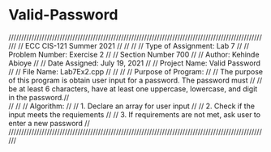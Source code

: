 # Valid-Password

//////////////////////////////////////////////////////////////////////////////////////////////////////
//							ECC CIS-121 Summer 2021 												//
//																									//
//	Type of Assignment:		Lab 7																    //
//	Problem Number:			Exercise 2																//
//	Section Number			700																		//
//	Author:					Kehinde Abioye														    //
//	Date Assigned:			July 19, 2021														    //
//	Project Name:			Valid Password  											            //
//	File Name:				Lab7Ex2.cpp													            //
//																									//
//	Purpose of Program:																				//
//		The purpose of this program is obtain user input for a password. The password must          //
//      be at least 6 characters, have at least one uppercase, lowercase, and digit in the password.//																								        
//																							        //
//  Algorithm:																						//
//		1. Declare an array for  user input 												        //
//		2. Check if the input meets the requiements									                //
//		3. If requirements are not met, ask user to enter a new password					        //						
//////////////////////////////////////////////////////////////////////////////////////////////////////
